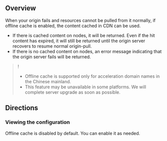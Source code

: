 ## Overview

When your origin fails and resources cannot be pulled from it normally, if offline cache is enabled, the content cached in CDN can be used.
- If there is cached content on nodes, it will be returned. Even if the hit content has expired, it will still be returned until the origin server recovers to resume normal origin-pull.
- If there is no cached content on nodes, an error message indicating that the origin server fails will be returned.

>!
>- Offline cache is supported only for acceleration domain names in the Chinese mainland.
>- This feature may be unavailable in some platforms. We will complete server upgrade as soon as possible.

## Directions

### Viewing the configuration

Offline cache is disabled by default. You can enable it as needed.
![]()







